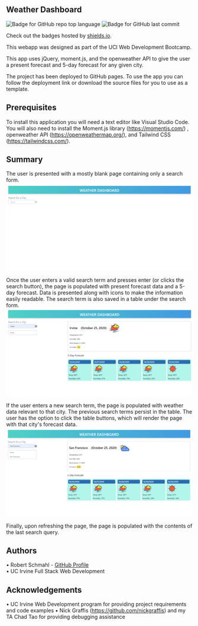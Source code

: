 Weather Dashboard
-----------------------------
![Badge for GitHub repo top language](https://img.shields.io/github/languages/top/rschm007/Weather-Dashboard?style=flat&logo=appveyor) ![Badge for GitHub last commit](https://img.shields.io/github/last-commit/rschm007/Weather-Dashboard?style=flat&logo=appveyor)
  
Check out the badges hosted by [shields.io](https://shields.io/).

This webapp was designed as part of the UCI Web Development Bootcamp.

This app uses jQuery, moment.js, and the openweather API to give the user a present forecast and 5-day forecast for any given city. 

The project has been deployed to GitHub pages. To use the app you can follow the deployment link or download the source files for you to use as a template.


Prerequisites
-----------------------------

To install this application you will need a text editor like Visual Studio Code. You will also need to install the Moment.js library (https://momentjs.com/) , openweather API (https://openweathermap.org/), and Tailwind CSS (https://tailwindcss.com/).


Summary
-----------------------------

The user is presented with a mostly blank page containing only a search form.
<img src="https://github.com/rschm007/Weather-Dashboard/blob/main/Assets/Demo%20Images/demo-1.png?raw=true" alt="Weather Dashboard Demo Image" style="max-width:100%;">


Once the user enters a valid search term and presses enter (or clicks the search button), the page is populated with present forecast data and a 5-day forecast. Data is presented along with icons to make the information easily readable. The search term is also saved in a table under the search form.
<img src="https://github.com/rschm007/Weather-Dashboard/blob/main/Assets/Demo%20Images/demo-2.png?raw=true" alt="Weather Dashboard Demo Image" style="max-width:100%;">

If the user enters a new search term, the page is populated with weather data relevant to that city. The previous search terms persist in the table. The user has the option to click the table buttons, which will render the page with that city's forecast data.
<img src="https://github.com/rschm007/Weather-Dashboard/blob/main/Assets/Demo%20Images/demo-3.png?raw=true" alt="Weather Dashboard Demo Image" style="max-width:100%;">

Finally, upon refreshing the page, the page is populated with the contents of the last search query.

Authors
-----------------------------
• Robert Schmahl - <a href="https://github.com/rschm007">GitHub Profile</a>
<br>
• UC Irvine Full Stack Web Development
<br>

Acknowledgements
-----------------------------
• UC Irvine Web Development program for providing project requirements and code examples
• Nick Graffis (https://github.com/nickgraffis) and my TA Chad Tao for providing debugging assistance

